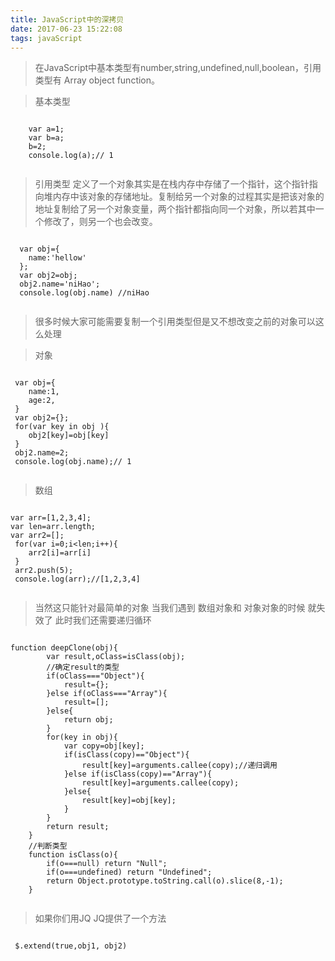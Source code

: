 ```yaml
---
title: JavaScript中的深拷贝
date: 2017-06-23 15:22:08
tags: javaScript
---
```

>在JavaScript中基本类型有number,string,undefined,null,boolean，引用类型有 Array object function。

>基本类型
              
<pre><code>
  	var a=1;
  	var b=a;
  	b=2;
  	console.log(a);// 1
  		
</code></pre>



>引用类型  定义了一个对象其实是在栈内存中存储了一个指针，这个指针指向堆内存中该对象的存储地址。复制给另一个对象的过程其实是把该对象的地址复制给了另一个对象变量，两个指针都指向同一个对象，所以若其中一个修改了，则另一个也会改变。

<pre><code>
  var obj={
  	name:'hellow'
  };
  var obj2=obj;
  obj2.name='niHao';
  console.log(obj.name) //niHao
  		
</code></pre>


>很多时候大家可能需要复制一个引用类型但是又不想改变之前的对象可以这么处理

>对象
<pre><code>
 var obj={
 	name:1,
 	age:2,
 }
 var obj2={};
 for(var key in obj ){
 	obj2[key]=obj[key]
 }
 obj2.name=2;
 console.log(obj.name);// 1
  		
</code></pre>

>数组
<pre><code>
var arr=[1,2,3,4];
var len=arr.length;
var arr2=[];
 for(var i=0;i&#60len;i++){
 	arr2[i]=arr[i]
 }
 arr2.push(5);
 console.log(arr);//[1,2,3,4]
 		
</code></pre>

>当然这只能针对最简单的对象 当我们遇到 数组对象和 对象对象的时候 就失效了  此时我们还需要递归循环

<pre><code>
function deepClone(obj){
        var result,oClass=isClass(obj);
        //确定result的类型
        if(oClass==="Object"){
            result={};
        }else if(oClass==="Array"){
            result=[];
        }else{
            return obj;
        }
        for(key in obj){
            var copy=obj[key];
            if(isClass(copy)=="Object"){
                result[key]=arguments.callee(copy);//递归调用
            }else if(isClass(copy)=="Array"){
                result[key]=arguments.callee(copy);
            }else{
                result[key]=obj[key];
            }
        }
        return result;
    }
    //判断类型
    function isClass(o){
        if(o===null) return "Null";
        if(o===undefined) return "Undefined";
        return Object.prototype.toString.call(o).slice(8,-1);
    }
 		
</code></pre>

>如果你们用JQ  JQ提供了一个方法

<pre><code>
 $.extend(true,obj1, obj2)

</code></pre>









































